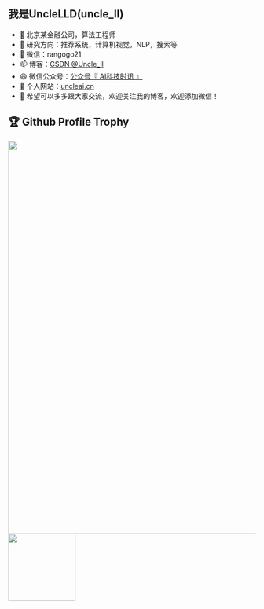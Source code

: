 ## 我是UncleLLD(uncle_ll)

- 🔭 北京某金融公司，算法工程师
- 🌱 研究方向：推荐系统，计算机视觉，NLP，搜索等
- 💬 微信：rangogo21
- 📫 博客：<a href="https://blog.csdn.net/uncle_ll" target="_blank">CSDN @Uncle_ll</a>
- 😄 微信公众号：<a href="AI科技时讯.png">公众号『 AI科技时讯 』</a>
- 🌟 个人网站：[uncleai.cn](https://uncleai.cn/)
- 👯 希望可以多多跟大家交流，欢迎关注我的博客，欢迎添加微信！

## 🏆 Github Profile Trophy

<a href="https://github.com/ryo-ma/github-profile-trophy">
  <img width=800 src="https://github-profile-trophy.vercel.app/?username=UncleLLD&row=1&theme=flat&no-frame=true"/>
</a>

<img align="" height="137px" src="https://github-readme-stats.vercel.app/api?username=UncleLLD&hide_title=true&hide_border=true&show_icons=true&include_all_commits=true&line_height=21&bg_color=0,EC6C6C,FFD479,FFFC79,73FA79&theme=graywhite&locale=cn" />

<!--
<img align="" height="137px" src="https://github-readme-stats.vercel.app/api/top-langs/?username=UncleLLDd&hide_title=true&hide_border=true&layout=compact&bg_color=0,73FA79,73FDFF,D783FF&theme=graywhite&locale=cn" />
-->
